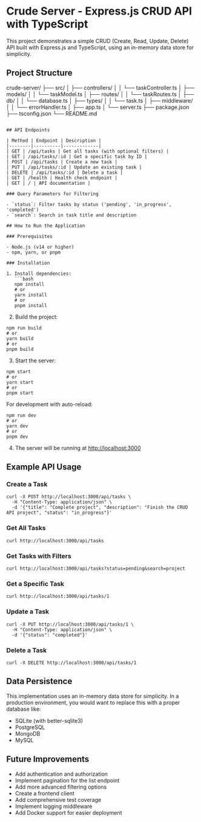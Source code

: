 # Crude Server - Express.js CRUD API with TypeScript

This project demonstrates a simple CRUD (Create, Read, Update, Delete) API built with Express.js and TypeScript, using an in-memory data store for simplicity.

## Project Structure
crude-server/
├── src/
│   ├── controllers/
│   │   └── taskController.ts
│   ├── models/
│   │   └── taskModel.ts
│   ├── routes/
│   │   └── taskRoutes.ts
│   ├── db/
│   │   └── database.ts
│   ├── types/
│   │   └── task.ts
│   ├── middleware/
│   │   └── errorHandler.ts
│   ├── app.ts
│   └── server.ts
├── package.json
├── tsconfig.json
└── README.md

```plaintext

## API Endpoints

| Method | Endpoint | Description |
|--------|----------|-------------|
| GET | /api/tasks | Get all tasks (with optional filters) |
| GET | /api/tasks/:id | Get a specific task by ID |
| POST | /api/tasks | Create a new task |
| PUT | /api/tasks/:id | Update an existing task |
| DELETE | /api/tasks/:id | Delete a task |
| GET | /health | Health check endpoint |
| GET | / | API documentation |

### Query Parameters for Filtering

- `status`: Filter tasks by status ('pending', 'in_progress', 'completed')
- `search`: Search in task title and description

## How to Run the Application

### Prerequisites

- Node.js (v14 or higher)
- npm, yarn, or pnpm

### Installation

1. Install dependencies:
   ```bash
   npm install
   # or
   yarn install
   # or
   pnpm install
```

2. Build the project:

```shellscript
npm run build
# or
yarn build
# or
pnpm build
```


3. Start the server:

```shellscript
npm start
# or
yarn start
# or
pnpm start
```

For development with auto-reload:

```shellscript
npm run dev
# or
yarn dev
# or
pnpm dev
```


4. The server will be running at [http://localhost:3000](http://localhost:3000)


## Example API Usage

### Create a Task

```shellscript
curl -X POST http://localhost:3000/api/tasks \
  -H "Content-Type: application/json" \
  -d '{"title": "Complete project", "description": "Finish the CRUD API project", "status": "in_progress"}'
```

### Get All Tasks

```shellscript
curl http://localhost:3000/api/tasks
```

### Get Tasks with Filters

```shellscript
curl http://localhost:3000/api/tasks?status=pending&search=project
```

### Get a Specific Task

```shellscript
curl http://localhost:3000/api/tasks/1
```

### Update a Task

```shellscript
curl -X PUT http://localhost:3000/api/tasks/1 \
  -H "Content-Type: application/json" \
  -d '{"status": "completed"}'
```

### Delete a Task

```shellscript
curl -X DELETE http://localhost:3000/api/tasks/1
```

## Data Persistence

This implementation uses an in-memory data store for simplicity. In a production environment, you would want to replace this with a proper database like:

- SQLite (with better-sqlite3)
- PostgreSQL
- MongoDB
- MySQL


## Future Improvements

- Add authentication and authorization
- Implement pagination for the list endpoint
- Add more advanced filtering options
- Create a frontend client
- Add comprehensive test coverage
- Implement logging middleware
- Add Docker support for easier deployment
